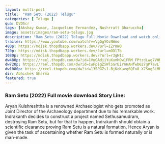 ```yaml
---
layout: multi-post
title:  "Ram Setu (2022) Telugu"
categories: [ Telugu ]
qua: DVDScr
tags: [Akshay Kumar, Jacqueline Fernandez, Nushrratt Bharuccha]
image: assets/images/ram-setu-telugu.jpg
description: "Ram Setu (2022) Telugu Full Movie Download and watch online 720p low file size 500 mb."
trailer: https://www.youtube.com/watch?v=VgGgYOzNWno
480p: https://mdisk.thopdbapp.workers.dev/?url=IZr8WO
720p: https://mdisk.thopdbapp.workers.dev/?url=mODl7b
1080p: https://mdisk.thopdbapp.workers.dev/?url=r3gH1c
dw480p: https://reel.thopdb.com/dw?id=1VuGAdjiYuXumhOw1FRM_FPtzdLwg7VHM
dw720p: https://reel.thopdb.com/dw?id=1wFpigZ5WlSGrEiYnHAHfwb627gP7avLl
dw1080p: https://reel.thopdb.com/dw?id=135PGZs1-BjKcKavg6QFu8_X7SogSLMMM
dir: Abhishek Sharma
featured: true
---
```


### Ram Setu (2022) Full movie download Story Line:
Aryan Kulshreshtha is a renowned Archaeologist who gets promoted as Joint Director of the Archaeology department due to his remarkable work. Indrakanth decides to construct a project named Sethusamudram, destroying Ram Setu, but for that to happen, Indrakanth should obtain a scientific clearance proving Ram Setu is a natural formation. Hence Aryan is given the task of ascertaining whether Ram Setu is formed naturally or is man-made.
